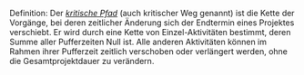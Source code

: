 Definition: Der [_kritische Pfad_](https://de.wikipedia.org/wiki/Methode_des_kritischen_Pfades "Methode des kritischen Pfades") (auch kritischer Weg genannt) ist die Kette der Vorgänge, bei deren zeitlicher Änderung sich der Endtermin eines Projektes verschiebt. Er wird durch eine Kette von Einzel-Aktivitäten bestimmt, deren Summe aller Pufferzeiten Null ist. Alle anderen Aktivitäten können im Rahmen ihrer Pufferzeit zeitlich verschoben oder verlängert werden, ohne die Gesamtprojektdauer zu verändern.
